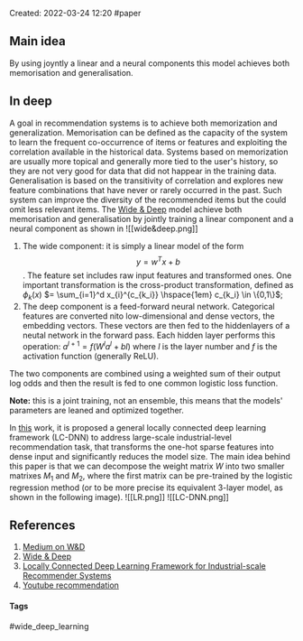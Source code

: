 Created: 2022-03-24 12:20
#paper

## Main idea
By using joyntly a linear and a neural components this model achieves both memorisation and generalisation.

## In deep
A goal in recommendation systems is to achieve both memorization and generalization.
Memorisation can be defined as the capacity of the system to learn the frequent co-occurrence of items or features and exploiting the correlation available in the historical data. Systems based on memorization are usually more topical and generally more tied to the user's history, so they are not very good for data that did not happear in the training data.
Generalisation is based on the transitivity of correlation and explores new feature combinations that have never or rarely occurred in the past. Such system can improve the diversity of the recommended items but the could omit less relevant items.
The [Wide & Deep](https://arxiv.org/pdf/1606.07792.pdf) model achieve both memorisation and generalisation by jointly training a linear component and a neural component as shown in 
![[wide&deep.png]]

1. The wide component: it is simply a linear model of the form $$y = w^Tx+b$$. The feature set includes raw input features and transformed ones. One important transformation is the cross-product transformation, defined as $\phi_k(x)$ $= \sum_{i=1}^d x_{i}^{c_{k_i}}  \hspace{1em} c_{k_i} \in \{0,1\}$;
2. The deep component is a feed-forward neural network. Categorical features are converted nito low-dimensional and dense vectors, the embedding vectors. These vectors are then fed to the hiddenlayers of a neutal network in the forward pass. Each hidden layer performs this operation: $a^{l+1}=f(W^{l}a^{l}+b{l})$ where *l* is the layer number and *f* is the activation function (generally ReLU).

The two components are combined using a weighted sum of their output log odds and then the result is fed to one common logistic loss function.

**Note:** this is a joint training, not an ensemble, this means that the models' parameters are leaned and optimized together.

In [this](http://papers.www2017.com.au.s3-website-ap-southeast-2.amazonaws.com/companion/p769.pdf) work, it is proposed a general locally connected deep learning framework (LC-DNN) to address large-scale industrial-level recommendation task, that transforms the one-hot sparse features into dense input and significantly reduces the model size.
The main idea behind this paper is that we can decompose the weight matrix *W* into two smaller matrixes $M_1$ and $M_2$, where the first matrix can be pre-trained by the logistic regression method (or to be more precise its equivalent 3-layer model, as shown in the following image).
![[LR.png]]
![[LC-DNN.png]]


## References
1. [Medium on W&D](https://medium.com/analytics-vidhya/wide-deep-learning-for-recommender-systems-dc99094fc291)
2. [Wide & Deep](https://arxiv.org/pdf/1606.07792.pdf)
3. [Locally Connected Deep Learning Framework for Industrial-scale Recommender Systems](http://papers.www2017.com.au.s3-website-ap-southeast-2.amazonaws.com/companion/p769.pdf)
4. [Youtube recommendation](https://static.googleusercontent.com/media/research.google.com/it//pubs/archive/45530.pdf)


#### Tags
#wide_deep_learning 